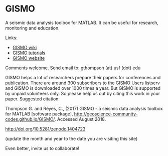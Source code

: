 # GISMO
A seismic data analysis toolbox for MATLAB. It can be useful for research, monitoring and education.

Links:
<ul>
<li><a href="http://github.com/geoscience-community-codes/GISMO/wiki/">GISMO wiki</a></li>
<li><a href="http://github.com/geoscience-community-codes/GISMO/wiki/Tutorials">GISMO tutorials</a></li>
<li><a href="http://geoscience-community-codes.github.io/GISMO/">GISMO website</a></li>
</ul>

Comments welcome. Send email to: 
gthompson (at) usf (dot) edu


GISMO helps a lot of researchers prepare their papers for conferences and publication. There are around 300 subscribers to the GISMO Users listserv and GISMO is downloaded over 1000 times a year. But GISMO is supported by unpaid volunteers only. So please help us out by citing this work in your paper. Suggested citation:

Thompson G. and Reyes, C., (2017) GISMO - a seismic data analysis toolbox for MATLAB [software package], http://geoscience-community-codes.github.io/GISMO/. Accessed August 2018.

http://doi.org/10.5281/zenodo.1404723

(update the month and year to the date you are visiting this site)

Even better, invite us to collaborate!
